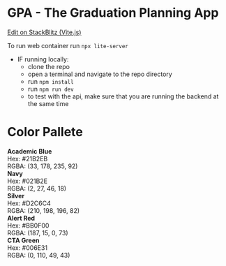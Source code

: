 # GPA - The Graduation Planning App

[Edit on StackBlitz (Vite.js)](https://stackblitz.com/edit/gpa)

To run web container run `npx lite-server`
- IF running locally:
    - clone the repo
    - open a terminal and navigate to the repo directory
    - run `npm install`
    - run `npm run dev`
    - to test with the api, make sure that you are running the backend at the same time

# Color Pallete

<b>Academic Blue</b><br>
Hex: #21B2EB<br>
RGBA: (33, 178, 235, 92)<br>
<b>Navy</b><br>
Hex: #021B2E<br>
RGBA: (2, 27, 46, 18)<br>
<b>Silver</b><br>
Hex: #D2C6C4<br>
RGBA: (210, 198, 196, 82)<br>
<b>Alert Red</b><br>
Hex: #BB0F00<br>
RGBA: (187, 15, 0, 73)<br>
<b>CTA Green</b><br>
Hex: #006E31<br>
RGBA: (0, 110, 49, 43)<br>
